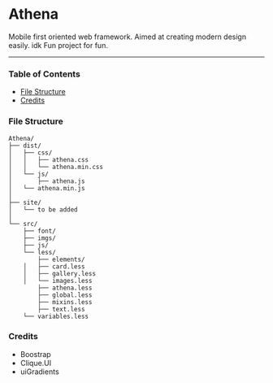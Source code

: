 # Athena
Mobile first oriented web framework. Aimed at creating modern design easily. idk
Fun project for fun.

---

### Table of Contents
* [File Structure](#file-structure)
* [Credits](#credits)

### File Structure

```text
Athena/
├── dist/
│   ├── css/
│   │   ├── athena.css
│   │	└── athena.min.css
│   └── js/
│       ├── athena.js
│	└── athena.min.js
│
├── site/
│   └── to be added
│
└── src/
    ├── font/
    ├── imgs/
    ├── js/
    └── less/
        ├── elements/
	│   ├── card.less
	│   ├── gallery.less
 	│   └── images.less
        ├── athena.less
        ├── global.less
        ├── mixins.less
        ├── text.less
 	└── variables.less
```

### Credits
* Boostrap
* Clique.UI
* uiGradients
